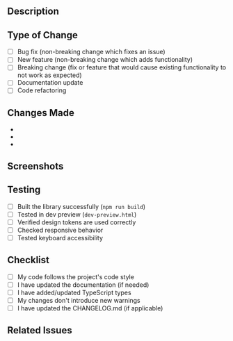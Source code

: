 ## Description
<!-- Describe your changes in detail -->

## Type of Change
<!-- Mark the relevant option with an "x" -->
- [ ] Bug fix (non-breaking change which fixes an issue)
- [ ] New feature (non-breaking change which adds functionality)
- [ ] Breaking change (fix or feature that would cause existing functionality to not work as expected)
- [ ] Documentation update
- [ ] Code refactoring

## Changes Made
<!-- List the key changes made in this PR -->
- 
- 
- 

## Screenshots
<!-- If applicable, add screenshots to showcase your changes -->

## Testing
<!-- Describe how you tested your changes -->
- [ ] Built the library successfully (`npm run build`)
- [ ] Tested in dev preview (`dev-preview.html`)
- [ ] Verified design tokens are used correctly
- [ ] Checked responsive behavior
- [ ] Tested keyboard accessibility

## Checklist
- [ ] My code follows the project's code style
- [ ] I have updated the documentation (if needed)
- [ ] I have added/updated TypeScript types
- [ ] My changes don't introduce new warnings
- [ ] I have updated the CHANGELOG.md (if applicable)

## Related Issues
<!-- Link any related issues: Fixes #123, Closes #456 -->

